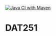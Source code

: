 [![Java CI with Maven](https://github.com/KassaPng/DAT251/actions/workflows/maven.yml/badge.svg?branch=main)](https://github.com/KassaPng/DAT251/actions/workflows/maven.yml)


# DAT251
